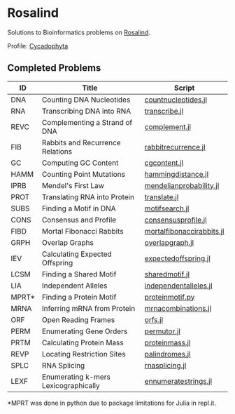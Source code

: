 # Rosalind
Solutions to Bioinformatics problems on [Rosalind](http://rosalind.info/problems/list-view/).

Profile: [Cycadophyta](http://rosalind.info/users/Cycadophyta/)


## Completed Problems
|ID     |Title                               |Script     |
|-------|------------------------------------|-----------|
|DNA	|Counting DNA Nucleotides            |[countnucleotides.jl](./bioinformatics-stronghold/countnucleotides.jl)|
|RNA	|Transcribing DNA into RNA           |[transcribe.jl](./bioinformatics-stronghold/transcribe.jl)|
|REVC	|Complementing a Strand of DNA       |[complement.jl](./bioinformatics-stronghold/complement.jl)|
|FIB	|Rabbits and Recurrence Relations    |[rabbitrecurrence.jl](./bioinformatics-stronghold/rabbitrecurrence.jl)|
|GC	    |Computing GC Content                |[cgcontent.jl](./bioinformatics-stronghold/cgcontent.jl)|
|HAMM	|Counting Point Mutations            |[hammingdistance.jl](./bioinformatics-stronghold/hammingdistance.jl)|
|IPRB	|Mendel's First Law                  |[mendelianprobability.jl](./bioinformatics-stronghold/mendelianprobability.jl)|
|PROT	|Translating RNA into Protein        |[translate.jl](./bioinformatics-stronghold/translate.jl)|
|SUBS	|Finding a Motif in DNA              |[motifsearch.jl](./bioinformatics-stronghold/motifsearch.jl)|
|CONS	|Consensus and Profile               |[consensusprofile.jl](./bioinformatics-stronghold/consensusprofile.jl)|
|FIBD	|Mortal Fibonacci Rabbits            |[mortalfibonaccirabbits.jl](./bioinformatics-stronghold/mortalfibonaccirabbits.jl)|
|GRPH	|Overlap Graphs                      |[overlapgraph.jl](./bioinformatics-stronghold/overlapgraph.jl)|
|IEV	|Calculating Expected Offspring      |[expectedoffspring.jl](./bioinformatics-stronghold/expectedoffspring.jl)|
|LCSM	|Finding a Shared Motif              |[sharedmotif.jl](./bioinformatics-stronghold/sharedmotif.jl)|
|LIA	|Independent Alleles                 |[independentalleles.jl](./bioinformatics-stronghold/independentalleles.jl)|
|MPRT*	|Finding a Protein Motif             |[proteinmotif.py](./bioinformatics-stronghold/proteinmotif.py)|
|MRNA	|Inferring mRNA from Protein         |[mrnacombinations.jl](./bioinformatics-stronghold/mrnacombinations.jl)|
|ORF	|Open Reading Frames                 |[orfs.jl](./bioinformatics-stronghold/orfs.jl)|
|PERM	|Enumerating Gene Orders             |[permutor.jl](./bioinformatics-stronghold/permutor.jl)|
|PRTM	|Calculating Protein Mass            |[proteinmass.jl](./bioinformatics-stronghold/proteinmass.jl)|
|REVP	|Locating Restriction Sites          |[palindromes.jl](./bioinformatics-stronghold/palindromes.jl)|
|SPLC	|RNA Splicing                        |[rnasplicing.jl](./bioinformatics-stronghold/rnasplicing.jl)|
|LEXF	|Enumerating k-mers Lexicographically|[ennumeratestrings.jl](./bioinformatics-stronghold/ennumeratestrings.jl)|


*MPRT was done in python due to package limitations for Julia in repl.it.
